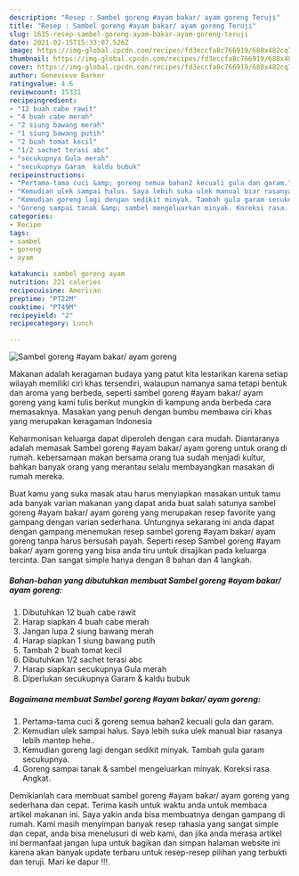 ```yaml
---
description: "Resep : Sambel goreng #ayam bakar/ ayam goreng Teruji"
title: "Resep : Sambel goreng #ayam bakar/ ayam goreng Teruji"
slug: 1635-resep-sambel-goreng-ayam-bakar-ayam-goreng-teruji
date: 2021-02-15T15:33:07.526Z
image: https://img-global.cpcdn.com/recipes/fd3eccfa8c766919/680x482cq70/sambel-goreng-ayam-bakar-ayam-goreng-foto-resep-utama.jpg
thumbnail: https://img-global.cpcdn.com/recipes/fd3eccfa8c766919/680x482cq70/sambel-goreng-ayam-bakar-ayam-goreng-foto-resep-utama.jpg
cover: https://img-global.cpcdn.com/recipes/fd3eccfa8c766919/680x482cq70/sambel-goreng-ayam-bakar-ayam-goreng-foto-resep-utama.jpg
author: Genevieve Barker
ratingvalue: 4.6
reviewcount: 15331
recipeingredient:
- "12 buah cabe rawit"
- "4 buah cabe merah"
- "2 siung bawang merah"
- "1 siung bawang putih"
- "2 buah tomat kecil"
- "1/2 sachet terasi abc"
- "secukupnya Gula merah"
- "secukupnya Garam  kaldu bubuk"
recipeinstructions:
- "Pertama-tama cuci &amp; goreng semua bahan2 kecuali gula dan garam."
- "Kemudian ulek sampai halus. Saya lebih suka ulek manual biar rasanya lebih mantep hehe.."
- "Kemudian goreng lagi dengan sedikit minyak. Tambah gula garam secukupnya."
- "Goreng sampai tanak &amp; sambel mengeluarkan minyak. Koreksi rasa. Angkat."
categories:
- Recipe
tags:
- sambel
- goreng
- ayam

katakunci: sambel goreng ayam 
nutrition: 221 calories
recipecuisine: American
preptime: "PT22M"
cooktime: "PT49M"
recipeyield: "2"
recipecategory: Lunch

---
```



![Sambel goreng #ayam bakar/ ayam goreng](https://img-global.cpcdn.com/recipes/fd3eccfa8c766919/680x482cq70/sambel-goreng-ayam-bakar-ayam-goreng-foto-resep-utama.jpg)

Makanan adalah keragaman budaya yang patut kita lestarikan karena setiap wilayah memiliki ciri khas tersendiri, walaupun namanya sama tetapi bentuk dan aroma yang berbeda, seperti sambel goreng #ayam bakar/ ayam goreng yang kami tulis berikut mungkin di kampung anda berbeda cara memasaknya. Masakan yang penuh dengan bumbu membawa ciri khas yang merupakan keragaman Indonesia



Keharmonisan keluarga dapat diperoleh dengan cara mudah. Diantaranya adalah memasak Sambel goreng #ayam bakar/ ayam goreng untuk orang di rumah. kebersamaan makan bersama orang tua sudah menjadi kultur, bahkan banyak orang yang merantau selalu membayangkan masakan di rumah mereka.

Buat kamu yang suka masak atau harus menyiapkan masakan untuk tamu ada banyak varian makanan yang dapat anda buat salah satunya sambel goreng #ayam bakar/ ayam goreng yang merupakan resep favorite yang gampang dengan varian sederhana. Untungnya sekarang ini anda dapat dengan gampang menemukan resep sambel goreng #ayam bakar/ ayam goreng tanpa harus bersusah payah.
Seperti resep Sambel goreng #ayam bakar/ ayam goreng yang bisa anda tiru untuk disajikan pada keluarga tercinta. Dan sangat simple hanya dengan 8 bahan dan 4 langkah.


<!--inarticleads1-->

##### Bahan-bahan yang dibutuhkan membuat Sambel goreng #ayam bakar/ ayam goreng:

1. Dibutuhkan 12 buah cabe rawit
1. Harap siapkan 4 buah cabe merah
1. Jangan lupa 2 siung bawang merah
1. Harap siapkan 1 siung bawang putih
1. Tambah 2 buah tomat kecil
1. Dibutuhkan 1/2 sachet terasi abc
1. Harap siapkan secukupnya Gula merah
1. Diperlukan secukupnya Garam &amp; kaldu bubuk




<!--inarticleads2-->

##### Bagaimana membuat  Sambel goreng #ayam bakar/ ayam goreng:

1. Pertama-tama cuci &amp; goreng semua bahan2 kecuali gula dan garam.
1. Kemudian ulek sampai halus. Saya lebih suka ulek manual biar rasanya lebih mantep hehe..
1. Kemudian goreng lagi dengan sedikit minyak. Tambah gula garam secukupnya.
1. Goreng sampai tanak &amp; sambel mengeluarkan minyak. Koreksi rasa. Angkat.




Demikianlah cara membuat sambel goreng #ayam bakar/ ayam goreng yang sederhana dan cepat. Terima kasih untuk waktu anda untuk membaca artikel makanan ini. Saya yakin anda bisa membuatnya dengan gampang di rumah. Kami masih menyimpan banyak resep rahasia yang sangat simple dan cepat, anda bisa menelusuri di web kami, dan jika anda merasa artikel ini bermanfaat jangan lupa untuk bagikan dan simpan halaman website ini karena akan banyak update terbaru untuk resep-resep pilihan yang terbukti dan teruji. Mari ke dapur !!!. 
